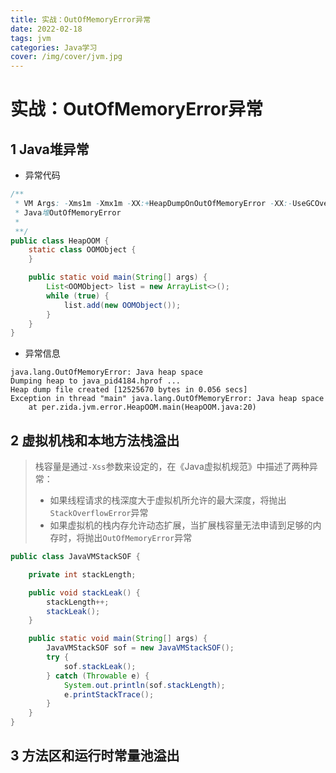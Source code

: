 ```yaml
---
title: 实战：OutOfMemoryError异常
date: 2022-02-18
tags: jvm
categories: Java学习
cover: /img/cover/jvm.jpg
---
```


# 实战：OutOfMemoryError异常

## 1 Java堆异常

- 异常代码

```java
/**
 * VM Args: -Xms1m -Xmx1m -XX:+HeapDumpOnOutOfMemoryError -XX:-UseGCOverheadLimit
 * Java堆OutOfMemoryError
 *
 **/
public class HeapOOM {
    static class OOMObject {
    }

    public static void main(String[] args) {
        List<OOMObject> list = new ArrayList<>();
        while (true) {
            list.add(new OOMObject());
        }
    }
}
```

- 异常信息

```shell
java.lang.OutOfMemoryError: Java heap space
Dumping heap to java_pid4184.hprof ...
Heap dump file created [12525670 bytes in 0.056 secs]
Exception in thread "main" java.lang.OutOfMemoryError: Java heap space
	at per.zida.jvm.error.HeapOOM.main(HeapOOM.java:20)
```

## 2 虚拟机栈和本地方法栈溢出

> 栈容量是通过`-Xss`参数来设定的，在《Java虚拟机规范》中描述了两种异常：
>
> - 如果线程请求的栈深度大于虚拟机所允许的最大深度，将抛出`StackOverflowError`异常
> - 如果虚拟机的栈内存允许动态扩展，当扩展栈容量无法申请到足够的内存时，将抛出`OutOfMemoryError`异常

```java
public class JavaVMStackSOF {

    private int stackLength;

    public void stackLeak() {
        stackLength++;
        stackLeak();
    }

    public static void main(String[] args) {
        JavaVMStackSOF sof = new JavaVMStackSOF();
        try {
            sof.stackLeak();
        } catch (Throwable e) {
            System.out.println(sof.stackLength);
            e.printStackTrace();
        }
    }
}
```

## 3 方法区和运行时常量池溢出

